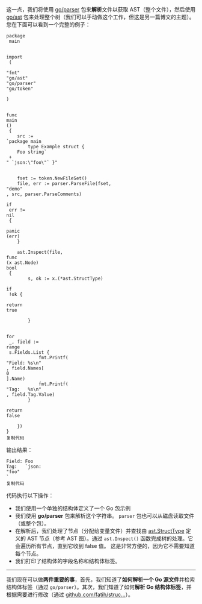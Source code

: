 这一点，我们将使用 [go/parser](https://link.juejin.im?target=https%3A%2F%2Fgolang.org%2Fpkg%2Fgo%2Fparser) 包来**解析**文件以获取 AST（整个文件），然后使用 [go/ast](https://link.juejin.im?target=https%3A%2F%2Fgolang.org%2Fpkg%2Fgo%2Fast) 包来处理整个树（我们可以手动做这个工作，但这是另一篇博文的主题）。 您在下面可以看到一个完整的例子：

    package
     main


    import
     (

    "fmt"
    "go/ast"
    "go/parser"
    "go/token"

    )


    func
    main
    ()
     {
        src := 
    `package main
            type Example struct {
        Foo string`
     + 
    " `json:\"foo\"` }"


        fset := token.NewFileSet()
        file, err := parser.ParseFile(fset, 
    "demo"
    , src, parser.ParseComments)

    if
     err != 
    nil
     {

    panic
    (err)
        }

        ast.Inspect(file, 
    func
    (x ast.Node)
    bool
     {
            s, ok := x.(*ast.StructType)

    if
     !ok {

    return
    true

            }


    for
     _, field := 
    range
     s.Fields.List {
                fmt.Printf(
    "Field: %s\n"
    , field.Names[
    0
    ].Name)
                fmt.Printf(
    "Tag:   %s\n"
    , field.Tag.Value)
            }

    return
    false

        })
    }
    复制代码

输出结果：

    Field: Foo
    Tag:   `json:
    "foo"
    `
    复制代码

代码执行以下操作：

* 我们使用一个单独的结构体定义了一个 Go 包示例
* 我们使用 
  **go/parser**
   包来解析这个字符串。
  `parser`
   包也可以从磁盘读取文件（或整个包）。
* 在解析后，我们处理了节点（分配给变量文件）并查找由 
  [ast.StructType](https://link.juejin.im?target=https%3A%2F%2Fgolang.org%2Fpkg%2Fgo%2Fast%2F%23StructType)
   定义的 AST 节点（参考 AST 图）。通过 
  `ast.Inspect()`
   函数完成树的处理。它会遍历所有节点，直到它收到 false 值。 这是非常方便的，因为它不需要知道每个节点。
* 我们打印了结构体的字段名称和结构体标签。

---

我们现在可以做**两件重要的事**，首先，我们知道了**如何解析一个 Go 源文件**并检索结构体标签（通过 `go/parser`）。其次，我们知道了如何**解析 Go 结构体标签**，并根据需要进行修改（通过 [github.com/fatih/struc…](https://link.juejin.im?target=github.com%2Ffatih%2Fstructtag)）。



